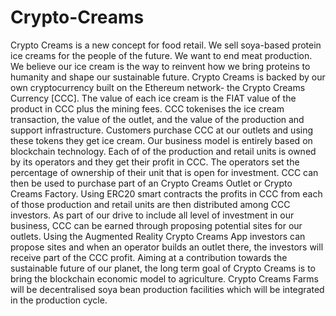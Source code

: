 # Crypto-Creams
Crypto Creams is a new concept for food retail. We sell soya-based protein ice creams for the people of the future. We want to end meat production. We believe our ice cream is the way to reinvent how we bring proteins to humanity and shape our sustainable future.  Crypto Creams is backed by our own cryptocurrency built on the Ethereum network- the Crypto Creams Currency [CCC]. The value of each ice cream is the FIAT value of the product in CCC plus the mining fees.  CCC tokenises the ice cream transaction, the value of the outlet, and the value of the production and support infrastructure. Customers purchase CCC at our outlets and using these tokens they get ice cream.  Our business model is entirely based on blockchain technology. Each of of the production and retail units is owned by its operators and they get their profit in CCC. The operators set the percentage of ownership of their unit that is open for investment. CCC can then be used to purchase part of an Crypto Creams Outlet or Crypto Creams Factory. Using ERC20 smart contracts the profits in CCC from each of those production and retail units are then distributed among CCC investors.  As part of our drive to include all level of investment in our business, CCC can be earned through proposing potential sites for our outlets. Using the Augmented Reality Crypto Creams App investors can propose sites and when an operator builds an outlet there, the investors will receive part of the CCC profit.  Aiming at a contribution towards the sustainable future of our planet, the long term goal of Crypto Creams is to bring the blockchain economic model to agriculture. Crypto Creams Farms will be decentralised soya bean production facilities which will be integrated in the production cycle.
